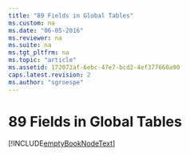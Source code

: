 ```yaml
---
title: "89 Fields in Global Tables"
ms.custom: na
ms.date: "06-05-2016"
ms.reviewer: na
ms.suite: na
ms.tgt_pltfrm: na
ms.topic: "article"
ms.assetid: 172072af-6ebc-47e7-bcd2-4ef377660a90
caps.latest.revision: 2
ms.author: "sgroespe"
---
```

# 89 Fields in Global Tables
[!INCLUDE[emptyBookNodeText](../../Finance/includes/emptybooknodetext_md.md)]